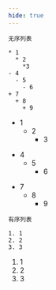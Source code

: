 ```yaml
---
hide: true
---
```


`无序列表`

```
* 1
  * 2
    *3
- 4
  - 5
    - 6
+ 7
  + 8
    + 9
```

- 1
  - 2
    - 3

* 4
  - 5
    - 6

- 7
  - 8
    - 9

`有序列表`

```
1. 1
2. 2
3. 3
```

1. 1
2. 2
3. 3
